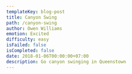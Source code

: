 ```yaml
---
templateKey: blog-post
title: Canyon Swing
path: /canyon-swing
author: Owen Williams
emotion: Excited
difficulty: easy
isFailed: false 
isCompleted: false
date: 2018-01-06T00:00:00+07:00
description: Go canyon swinging in Queenstown
---
```


